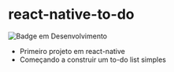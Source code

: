 # react-native-to-do
![Badge em Desenvolvimento](http://img.shields.io/static/v1?label=STATUS&message=EM%20DESENVOLVIMENTO&color=GREEN&style=for-the-badge)
* Primeiro projeto em react-native
* Começando a construir um to-do list simples
